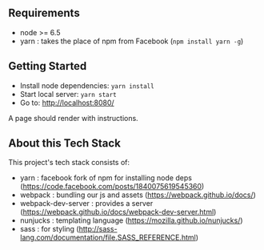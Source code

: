 <!-- # USN FED Assessment -->

## Requirements

- node >= 6.5
- yarn : takes the place of npm from Facebook (`npm install yarn -g`)

## Getting Started

- Install node dependencies: `yarn install`
- Start local server: `yarn start`
- Go to: [http://localhost:8080/](http://localhost:8080/)

A page should render with instructions.

## About this Tech Stack

This project's tech stack consists of:

- yarn : facebook fork of npm for installing node deps (https://code.facebook.com/posts/1840075619545360)
- webpack : bundling our js and assets (https://webpack.github.io/docs/)
- webpack-dev-server : provides a server (https://webpack.github.io/docs/webpack-dev-server.html)
- nunjucks : templating language (https://mozilla.github.io/nunjucks/)
- sass : for styling (http://sass-lang.com/documentation/file.SASS_REFERENCE.html)
